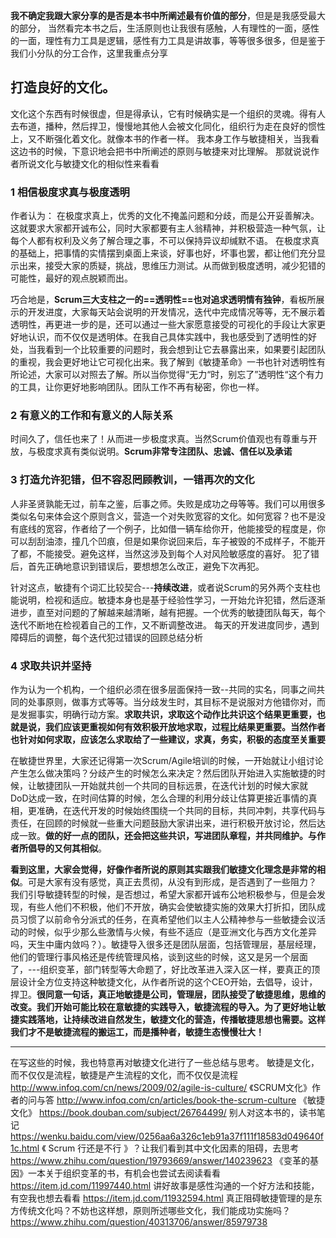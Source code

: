 **我不确定我跟大家分享的是否是本书中所阐述最有价值的部分**，但是是我感受最大的部分，
当然看完本书之后，生活原则也让我很有感触，人有理性的一面，感性的一面，理性有力工具是逻辑，感性有力工具是讲故事，等等很多很多，但是鉴于我们小分队的分工合作，这里我重点分享
## 打造良好的文化。
文化这个东西有时候很虚，但是得承认，它有时候确实是一个组织的灵魂。得有人去布道，播种，然后捍卫，慢慢地其他人会被文化同化，组织行为走在良好的惯性上，又不断强化着文化。就像本书的作者一样。
我本身工作与敏捷相关，当我看这边书的时候，下意识地会把书中所阐述的原则与敏捷来对比理解。
那就说说作者所说文化与敏捷文化的相似性来看看
### 1 相信极度求真与极度透明
作者认为：
在极度求真上，优秀的文化不掩盖问题和分歧，而是公开妥善解决。这就要求大家都开诚布公，同时大家都要有主人翁精神，并积极营造一种气氛，让每个人都有权利及义务了解合理之事，不可以保持异议却缄默不语。
在极度求真的基础上，把事情的实情摆到桌面上来谈，好事也好，坏事也罢，都让他们充分显示出来，接受大家的质疑，挑战，思维压力测试。从而做到极度透明，减少犯错的可能性，最好的观点脱颖而出。

巧合地是，**Scrum三大支柱之一的==透明性==也对追求透明情有独钟**，看板所展示的开发进度，大家每天站会说明的开发情况，迭代中完成情况等等，无不展示着透明性，再更进一步的是，还可以通过一些大家愿意接受的可视化的手段让大家更好地认识，而不仅仅是透明体。在我自己具体实践中，我也感受到了透明性的好处，当我看到一个比较重要的问题时，我会想到让它去暴露出来，如果要引起团队的重视，我会更好地让它可视化出来。我了解到《敏捷革命》一书也针对透明性有所论述，大家可以对照去了解。所以当你觉得“无力“时，别忘了”透明性“这个有力的工具，让你更好地影响团队。团队工作不再有秘密，你也一样。
### 2  有意义的工作和有意义的人际关系
时间久了，信任也来了！从而进一步极度求真。当然Scrum价值观也有尊重与开放，与极度求真有类似说明。**Scrum非常专注团队、忠诚、信任以及承诺**
### 3 打造允许犯错，但不容忍罔顾教训，一错再次的文化
人非圣贤孰能无过，前车之鉴，后事之师。失败是成功之母等等。我们可以用很多类似名句来体会这个原则含义，营造一个对失败宽容的文化。如何宽容？也不是没有底线的宽容，作者给了一个例子，比如借一辆车给你开，他能接受的程度是，你可以刮刮油漆，撞几个凹痕，但是如果你说回来后，车子被毁的不成样子，不能开了都，不能接受。避免这样，当然这涉及到每个人对风险敏感度的喜好。
犯了错后，首先正确地意识到错误后，要想想怎么改正，避免下次再犯。

针对这点，敏捷有个词汇比较契合---**持续改进**，或者说Scrum的另外两个支柱也能说明，检视和适应。敏捷本身也是基于经验性学习，一开始允许犯错，然后逐渐进步，直至对问题的了解越来越清晰，越有把握。一个优秀的敏捷团队每天，每个迭代不断地在检视着自己的工作，又不断调整改进。
每天的开发进度同步，遇到障碍后的调整，每个迭代犯过错误的回顾总结分析
### 4 求取共识并坚持
作为认为一个机构，一个组织必须在很多层面保持一致--共同的实名，同事之间共同的处事原则，做事方式等等。当分歧发生时，其目标不是说服对方他错你对，而是发掘事实，明确行动方案。**求取共识，求取这个动作比共识这个结果更重要，也就是说，我们应该更重视如何有效积极开放地求取，过程比结果更重要。当然作者也针对如何求取，应该怎么求取给了一些建议，求真，务实，积极的态度至关重要**

在敏捷世界里，大家还记得第一次Scrum/Agile培训的时候，一开始就让小组讨论产生怎么做决策吗？分歧产生的时候怎么来决定？然后团队开始进入实施敏捷的时候，让敏捷团队一开始就共创一个共同的目标远景，在迭代计划的时候大家就DoD达成一致，在时间估算的时候，怎么合理的利用分歧让估算更接近事情的真相，更准确，在迭代开发的时候始终围绕一个共同的目标，共同冲刺，共享代码与责任，在回顾的时候就一些重大问题鼓励大家讲出来，进行积极开放讨论，然后达成一致。**做的好一点的团队，还会把这些共识，写进团队章程，并共同维护。与作者所倡导的又何其相似**。

**看到这里，大家会觉得，好像作者所说的原则其实跟我们敏捷文化理念是非常的相似**。可是大家有没有感觉，真正去贯彻，从没有到形成，是否遇到了一些阻力？ 我们引导敏捷转型的时候，是否想过，希望大家都开诚布公地积极参与，但是会发现，有些人他们不积极，他们不开放，确实会使敏捷实施的效果大打折扣，团队成员习惯了以前命令分派式的任务，在真希望他们以主人公精神参与一些敏捷会议活动的时候，似乎少那么些激情与火候，有些不适应（是亚洲文化与西方文化差异吗，天生中庸内敛吗？）。敏捷导入很多还是团队层面，包括管理层，基层经理，他们的管理行事风格还是传统管理风格，谈到这些的时候，这又是另一个层面了，---组织变革，部门转型等大命题了，好比改革进入深入区一样，要真正的顶层设计全方位支持这种敏捷文化，从作者所说的这个CEO开始，去倡导，设计，捍卫。**很同意一句话，真正地敏捷是公司，管理层，团队接受了敏捷思维，思维的改变。我们开始可能比较在意敏捷的实践导入，敏捷流程的导入。为了更好地让敏捷实践落地，让持续改进自然发生，敏捷文化的营造，传播敏捷思想也需要。这样我们才不是敏捷流程的搬运工，而是播种者，敏捷生态慢慢壮大！**


-----------------------------------------------
在写这些的时候，我也特意再对敏捷文化进行了一些总结与思考。
敏捷是文化，而不仅仅是流程，敏捷是产生流程的文化，而不仅仅是流程
http://www.infoq.com/cn/news/2009/02/agile-is-culture/
《SCRUM文化》作者的问与答
http://www.infoq.com/cn/articles/book-the-scrum-culture
《敏捷文化》
https://book.douban.com/subject/26764499/
别人对这本书的，读书笔记
https://wenku.baidu.com/view/0256aa6a326c1eb91a37f111f18583d049640f1c.html
《 Scrum 行还是不行 》？让我们看到其中文化因素的阻碍，去思考
https://www.zhihu.com/question/19793669/answer/140239623
《变革的基因》一本关于组织变革的书，有机会也尝试去阅读看看
https://item.jd.com/11997440.html
讲好故事是感性沟通的一个好方法和技能，有空我也想去看看
https://item.jd.com/11932594.html
真正阻碍敏捷管理的是东方传统文化吗？不妨也这样想，原则所述哪些文化，我们能成功实施吗？
https://www.zhihu.com/question/40313706/answer/85979738






